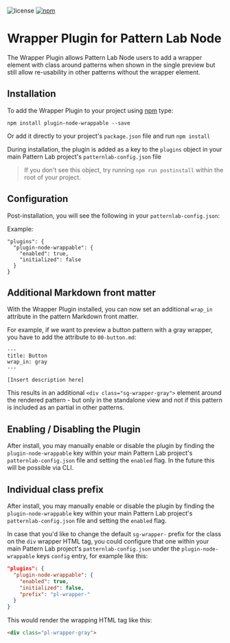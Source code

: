 ![license](https://img.shields.io/github/license/networkteam/patternlab-plugin-node-wrappable.svg)
[![npm](https://img.shields.io/npm/v/plugin-node-wrappable.svg)](https://www.npmjs.com/package/plugin-node-wrappable)

# Wrapper Plugin for Pattern Lab Node

The Wrapper Plugin allows Pattern Lab Node users to add a wrapper element with class around patterns when shown in the single preview but still allow re-usability in other patterns without the wrapper element.

## Installation

To add the Wrapper Plugin to your project using [npm](http://npmjs.com/) type:

    npm install plugin-node-wrappable --save

Or add it directly to your project's `package.json` file and run `npm install`

During installation, the plugin is added as a key to the `plugins` object in your main Pattern Lab project's `patternlab-config.json` file

> If you don't see this object, try running `npm run postinstall` within the root of your project.

## Configuration

Post-installation, you will see the following in your `patternlab-config.json`:

Example:

```
"plugins": {
  "plugin-node-wrappable": {
    "enabled": true,
    "initialized": false
  }
}
```

## Additional Markdown front matter

With the Wrapper Plugin installed, you can now set an additional `wrap_in` attribute in the pattern Markdown front matter.

For example, if we want to preview a button pattern with a gray wrapper, you have to add the attribute to `00-button.md`:

```
---
title: Button
wrap_in: gray
---

[Insert description here]
```

This results in an additional `<div class="sg-wrapper-gray">` element around the rendered pattern - but only in the standalone view and not if this pattern is included as an partial in other patterns.

## Enabling / Disabling the Plugin

After install, you may manually enable or disable the plugin by finding the `plugin-node-wrappable` key within your main Pattern Lab project's `patternlab-config.json` file and setting the `enabled` flag. In the future this will be possible via CLI.

## Individual class prefix

After install, you may manually enable or disable the plugin by finding the `plugin-node-wrappable` key within your main Pattern Lab project's `patternlab-config.json` file and setting the `enabled` flag.

In case that you'd like to change the default `sg-wrapper-` prefix for the class on the `div` wrapper HTML tag, you could configure that one within your main Pattern Lab project's `patternlab-config.json` under the `plugin-node-wrappable` keys `config` entry, for example like this:

``` json
"plugins": {
  "plugin-node-wrappable": {
    "enabled": true,
    "initialized": false,
    "prefix": "pl-wrapper-"
  }
}
```

This would render the wrapping HTML tag like this:
``` html
<div class="pl-wrapper-gray">
```